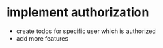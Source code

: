# implement authorization 
- create todos for specific user which is authorized
- add more features
